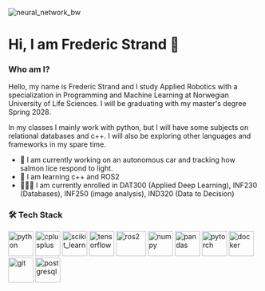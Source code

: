 ![neural_network_bw](https://github.com/user-attachments/assets/35af7ab6-5ea8-4fb9-a06a-4f57ca47411d)

# Hi, I am Frederic Strand 👋

### Who am I?
Hello, my name is Frederic Strand and I study Applied Robotics with a specialization in Programming and Machine Learning at Norwegian University of Life Sciences. I will be graduating with my master's degree Spring 2028.

In my classes I mainly work with python, but I will have some subjects on relational databases and c++. I will also be exploring other languages and frameworks in my spare time. 

- 💼 I am currently working on an autonomous car and tracking how salmon lice respond to light.
- 📗 I am learning c++ and ROS2
- 👨🏻‍💻 I am currently enrolled in DAT300 (Applied Deep Learning), INF230 (Databases), INF250 (image analysis), IND320 (Data to Decision)

### 🛠 Tech Stack

<p align="left">
  <!-- Python -->
  <img src="https://cdn.jsdelivr.net/gh/devicons/devicon/icons/python/python-original.svg" alt="python" width="50" height="50"/>
  <!-- C++ -->
  <img src="https://cdn.jsdelivr.net/gh/devicons/devicon/icons/cplusplus/cplusplus-original.svg" alt="cplusplus" width="50" height="50"/>
  <!-- Scikit-learn -->
  <img src="https://upload.wikimedia.org/wikipedia/commons/0/05/Scikit_learn_logo_small.svg" alt="scikit_learn" width="50" height="50"/>
  <!-- TensorFlow -->
  <img src="https://cdn.jsdelivr.net/gh/devicons/devicon/icons/tensorflow/tensorflow-original.svg" alt="tensorflow" width="50" height="50"/>
  <!-- ROS2 -->
  <img src="https://raw.githubusercontent.com/ros-infrastructure/artwork/master/ros2/ros2_logo.svg" alt="ros2" width="60" height="50"/>
  <!-- NumPy -->
  <img src="https://cdn.jsdelivr.net/gh/devicons/devicon/icons/numpy/numpy-original.svg" alt="numpy" width="50" height="50"/>
  <!-- Pandas -->
  <img src="https://cdn.jsdelivr.net/gh/devicons/devicon/icons/pandas/pandas-original.svg" alt="pandas" width="50" height="50"/>
  <!-- PyTorch -->
  <img src="https://cdn.jsdelivr.net/gh/devicons/devicon/icons/pytorch/pytorch-original.svg" alt="pytorch" width="50" height="50"/>
  <!-- Docker -->
  <img src="https://cdn.jsdelivr.net/gh/devicons/devicon/icons/docker/docker-original.svg" alt="docker" width="50" height="50"/>
  <!-- Git -->
  <img src="https://cdn.jsdelivr.net/gh/devicons/devicon/icons/git/git-original.svg" alt="git" width="50" height="50"/>
  <!-- PostgreSQL -->
  <img src="https://cdn.jsdelivr.net/gh/devicons/devicon/icons/postgresql/postgresql-original.svg" alt="postgresql" width="50" height="50"/>
</p>



